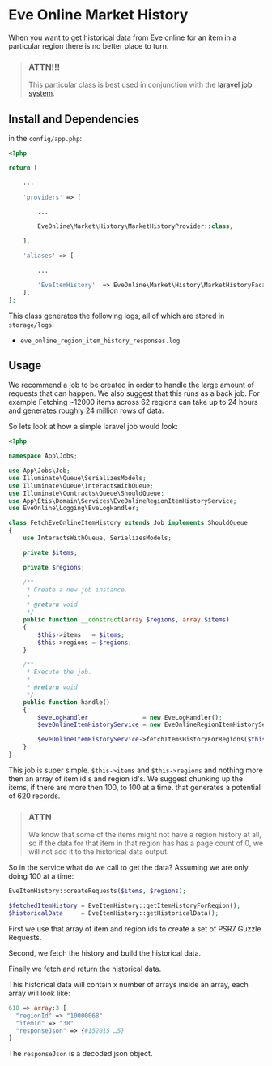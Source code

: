 # Eve Online Market History

When you want to get historical data from Eve online for an item in a particular region there is no better place to turn.

> ### ATTN!!!
>
> This particular class is best used in conjunction with the [laravel job system](https://laravel.com/docs/5.1/queues).

## Install and Dependencies

in the `config/app.php`:

```php
<?php

return [

    ...

    'providers' => [

        ...

        EveOnline\Market\History\MarketHistoryProvider::class,

    ],

    'aliases' => [

        ...

        'EveItemHistory'  => EveOnline\Market\History\MarketHistoryFacade::class
    ],
];
```

This class generates the following logs, all of which are stored in `storage/logs`:

- `eve_online_region_item_history_responses.log`

## Usage

We recommend a job to be created in order to handle the large amount of requests that can happen. We also suggest that
this runs as a back job. For example Fetching ~12000 items across 62 regions can take up to 24 hours and generates roughly 24 million rows of data.

So lets look at how a simple laravel job would look:

```php
<?php

namespace App\Jobs;

use App\Jobs\Job;
use Illuminate\Queue\SerializesModels;
use Illuminate\Queue\InteractsWithQueue;
use Illuminate\Contracts\Queue\ShouldQueue;
use App\Etis\Domain\Services\EveOnlineRegionItemHistoryService;
use EveOnline\Logging\EveLogHandler;

class FetchEveOnlineItemHistory extends Job implements ShouldQueue
{
    use InteractsWithQueue, SerializesModels;

    private $items;

    private $regions;

    /**
     * Create a new job instance.
     *
     * @return void
     */
    public function __construct(array $regions, array $items)
    {
        $this->items   = $items;
        $this->regions = $regions;
    }

    /**
     * Execute the job.
     *
     * @return void
     */
    public function handle()
    {
        $eveLogHandler               = new EveLogHandler();
        $eveOnlineItemHistoryService = new EveOnlineRegionItemHistoryService($eveLogHandler);

        $eveOnlineItemHistoryService->fetchItemsHistoryForRegions($this->items, $this->regions);
    }
}
```

This job is super simple. `$this->items` and `$this->regions` and nothing more then an array of item id's and region id's. We suggest chunking up the items, if there are more then 100, to 100 at a time. that generates a potential of 620
records.

> ### ATTN
>
> We know that some of the items might not have a region history at all, so if the data for that item in that region has
> has a page count of 0, we will not add it to the historical data output.

So in the service what do we call to get the data? Assuming we are only doing 100 at a time:

```php
EveItemHistory::createRequests($items, $regions);

$fetchedItemHistory = EveItemHistory::getItemHistoryForRegion();
$historicalData     = EveItemHistory::getHistoricalData();
```

First we use that array of item and region ids to create a set of PSR7 Guzzle Requests.

Second, we fetch the history and build the historical data.

Finally we fetch and return the historical data.

This historical data will contain x number of arrays inside an array, each array will look like:

```php
618 => array:3 [
  "regionId" => "10000068"
  "itemId" => "38"
  "responseJson" => {#152015 …5}
]
```

The `responseJson` is a decoded json object.
